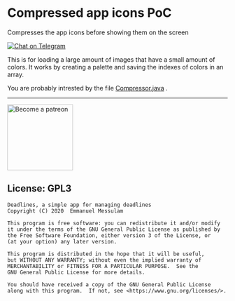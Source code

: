 # Compressed app icons PoC
Compresses the app icons before showing them on the screen

[![Chat on Telegram](https://img.shields.io/badge/Chat%20on-Telegram-brightgreen.svg)](https://t.me/EmmanuelsApps)  

This is for loading a large amount of images that have a small amount of colors.
It works by creating a palette and saving the indexes of colors in an array.

You are probably intrested by the file [Compressor.java](https://github.com/EmmanuelMess/CompressedAppIconsPoC/blob/master/app/src/main/java/com/emmanuelmess/compressionpoc/Compressor.java) .



----
<a class="imgpatreon" href="https://www.patreon.com/emmanuelmess" target="_blank">
<img alt="Become a patreon" src="https://user-images.githubusercontent.com/10991116/56376378-07065400-61de-11e9-9583-8ff2148aa41c.png" width=150px></a>

## License: GPL3

    Deadlines, a simple app for managing deadlines
    Copyright (C) 2020  Emmanuel Messulam

    This program is free software: you can redistribute it and/or modify
    it under the terms of the GNU General Public License as published by
    the Free Software Foundation, either version 3 of the License, or
    (at your option) any later version.

    This program is distributed in the hope that it will be useful,
    but WITHOUT ANY WARRANTY; without even the implied warranty of
    MERCHANTABILITY or FITNESS FOR A PARTICULAR PURPOSE.  See the
    GNU General Public License for more details.

    You should have received a copy of the GNU General Public License
    along with this program.  If not, see <https://www.gnu.org/licenses/>.
